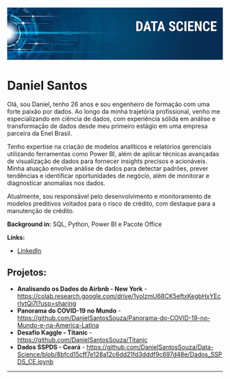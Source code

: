 <p align="center">
  <img src="banner.png" >
</p>

# Daniel Santos
Olá, sou Daniel, tenho 26 anos e sou engenheiro de formação com uma forte paixão por dados. Ao longo da minha trajetória profissional, venho me especializando em ciência de dados, com experiência sólida em análise e transformação de dados desde meu primeiro estágio em uma empresa parceira da Enel Brasil.

Tenho expertise na criação de modelos analíticos e relatórios gerenciais utilizando ferramentas como Power BI, além de aplicar técnicas avançadas de visualização de dados para fornecer insights precisos e acionáveis. Minha atuação envolve análise de dados para detectar padrões, prever tendências e identificar oportunidades de negócio, além de monitorar e diagnosticar anomalias nos dados.

Atualmente, sou responsável pelo desenvolvimento e monitoramento de modelos preditivos voltados para o risco de crédito, com destaque para a manutenção de crédito.

**Background in:** SQL, Python, Power BI e Pacote Office

**Links:**
* [LinkedIn](https://www.linkedin.com/in/daniel-dos-santos-souza-42388614b/)

## Projetos:

* **Analisando os Dados do Airbnb - New York** - https://colab.research.google.com/drive/1yolzmU68CK5eftxKegbHxYEcrIytQj7l?usp=sharing
* **Panorama do COVID-19 no Mundo** - https://github.com/DanielSantosSouza/Panorama-do-COVID-19-no-Mundo-e-na-America-Latina
* **Desafio Kaggle - Titanic** - https://github.com/DanielSantosSouza/Titanic
* **Dados SSPDS - Ceará** - https://github.com/DanielSantosSouza/Data-Science/blob/8bfcd15cff7e128a12c6dd21fd3dddf9c697d48e/Dados_SSPDS_CE.ipynb
---





